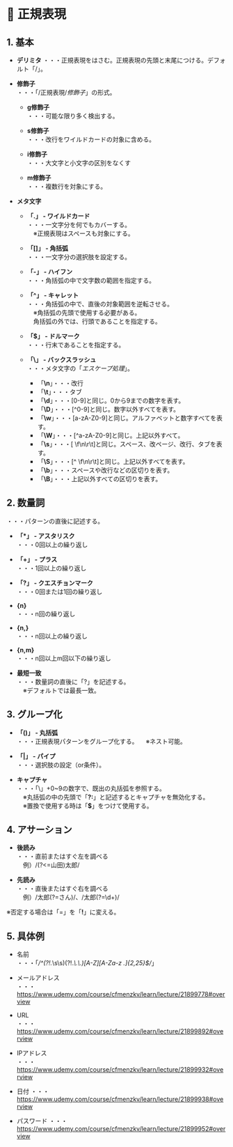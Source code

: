 # :memo: 正規表現

## 1. 基本

- **デリミタ** 
・・・正規表現をはさむ。正規表現の先頭と末尾につける。デフォルト「/」。

- **修飾子**  
・・・「/正規表現/*修飾子*」の形式。
  - **g修飾子**  
  ・・・可能な限り多く検出する。

  - **s修飾子**  
  ・・・改行をワイルドカードの対象に含める。

  - **i修飾子**  
  ・・・大文字と小文字の区別をなくす

  - **m修飾子**  
  ・・・複数行を対象にする。

- **メタ文字**  
  - **「.」 - ワイルドカード**  
  ・・・一文字分を何でもカバーする。  
  　※正規表現はスペースも対象にする。

  - **「[]」 - 角括弧**  
  ・・・一文字分の選択肢を設定する。

  - **「-」 - ハイフン**  
  ・・・角括弧の中で文字数の範囲を指定する。

  - **「^」 - キャレット**  
  ・・・角括弧の中で、直後の対象範囲を逆転させる。  
  　※角括弧の先頭で使用する必要がある。  
　角括弧の外では、行頭であることを指定する。

  - **「$」 - ドルマーク**  
  ・・・行末であることを指定する。

  - **「\」 - バックスラッシュ**  
  ・・・メタ文字の「*エスケープ処理*」。
    - 「**\n**」・・・改行
    - 「**\t**」・・・タブ
    - 「**\d**」・・・[0-9]と同じ。0から9までの数字を表す。
    - 「**\D**」・・・[^0-9]と同じ。数字以外すべてを表す。
    - 「**\w**」・・・[a-zA-Z0-9]と同じ。アルファベットと数字すべてを表す。
    - 「**\W**」・・・[^a-zA-Z0-9]と同じ。上記以外すべて。
    - 「**\s**」・・・[ \f\n\r\t]と同じ。スペース、改ページ、改行、タブを表す。
    - 「**\S**」・・・[^ \f\n\r\t]と同じ。上記以外すべてを表す。
    - 「**\b**」・・・スペースや改行などの区切りを表す。
    - 「**\B**」・・・上記以外すべての区切りを表す。

## 2. 数量詞

・・・パターンの直後に記述する。

- **「*」 - アスタリスク**  
・・・0回以上の繰り返し

- **「+」 - プラス**  
・・・1回以上の繰り返し

- **「?」 - クエスチョンマーク**  
・・・0回または1回の繰り返し

- **{n}**  
・・・n回の繰り返し

- **{n,}**  
・・・n回以上の繰り返し

- **{n,m}**  
・・・n回以上m回以下の繰り返し

- **最短一致**  
・・・数量詞の直後に「?」を記述する。  
　※デフォルトでは最長一致。

## 3. グループ化

- **「()」 - 丸括弧**  
・・・正規表現パターンをグループ化する。
　※ネスト可能。

- **「|」 - パイプ**  
・・・選択肢の設定（or条件）。

- **キャプチャ**  
・・・「\」+0~9の数字で、既出の丸括弧を参照する。  
　※丸括弧の中の先頭で「**?:**」と記述するとキャプチャを無効化する。  
　※置換で使用する時は「**$**」をつけて使用する。

## 4. アサーション

- **後読み**  
・・・直前またはすぐ左を調べる  
　例）/(?<=山田)太郎/

- **先読み**  
・・・直後またはすぐ右を調べる  
　例）/太郎(?=さん)/、/太郎(?=\d+)/

※否定する場合は「=」を「**!**」に変える。

## 5. 具体例

- 名前  
・・・「*/^(?!.*\s\s)(?!.*\\.\\.)[A-Z][A-Za-z .]{2,25}$/*」

- メールアドレス  
・・・<https://www.udemy.com/course/cfmenzkv/learn/lecture/21899778#overview>

- URL  
・・・<https://www.udemy.com/course/cfmenzkv/learn/lecture/21899892#overview>

- IPアドレス  
・・・<https://www.udemy.com/course/cfmenzkv/learn/lecture/21899932#overview>

- 日付
・・・<https://www.udemy.com/course/cfmenzkv/learn/lecture/21899938#overview>

- パスワード
・・・<https://www.udemy.com/course/cfmenzkv/learn/lecture/21899952#overview>

